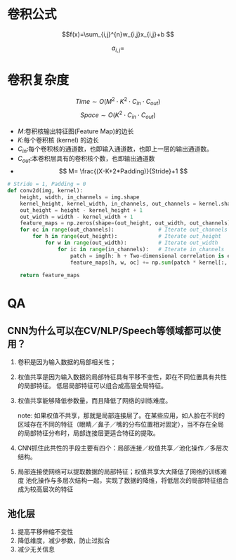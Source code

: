 # 卷积公式

$$f(x)=\sum_{i,j}^{n}w_{i,j}x_{i,j}+b
 $$

$$ a_{i,j}=
$$

# 卷积复杂度

$$ Time \sim O(M^{2} \cdot K^{2} \cdot C_{in} \cdot C_{out}) $$
$$ Space \sim O(K^{2} \cdot C_{in} \cdot C_{out}) $$

- $M$:卷积核输出特征图(Feature Map)的边长
- $K$:每个卷积核 (kernel) 的边长
- $C_{in}$:每个卷积核的通道数，也即输入通道数，也即上一层的输出通道数。
- $C_{out}$:本卷积层具有的卷积核个数，也即输出通道数
- $$ M= \frac{(X-K+2*Padding)}{Stride}+1 $$

```Python
# Stride = 1, Padding = 0
def conv2d(img, kernel):
    height, width, in_channels = img.shape
    kernel_height, kernel_width, in_channels, out_channels = kernel.shape
    out_height = height - kernel_height + 1
    out_width = width - kernel_width + 1
    feature_maps = np.zeros(shape=(out_height, out_width, out_channels))
    for oc in range(out_channels):              # Iterate out_channels (# of kernels)
        for h in range(out_height):             # Iterate out_height
            for w in range(out_width):          # Iterate out_width
                for ic in range(in_channels):   # Iterate in_channels
                    patch = img[h: h + Two-dimensional correlation is equivalent to two-dimensional convolution with the filter matrix rotated 180 degrees.kernel_height, w: w + kernel_width, ic]
                    feature_maps[h, w, oc] += np.sum(patch * kernel[:, :, ic, oc])

    return feature_maps
```

# QA

## CNN为什么可以在CV/NLP/Speech等领域都可以使用？

1. 卷积是因为输入数据的局部相关性；
2. 权值共享是因为输入数据的局部特征具有平移不变性，即在不同位置具有共性的局部特征。
   低层局部特征可以组合成高层全局特征。
3. 权值共享能够降低参数量，而且降低了网络的训练难度。
   
   note: 如果权值不共享，那就是局部连接层了。在某些应用，如人脸在不同的区域存在不同的特征（眼睛／鼻子／嘴的分布位置相对固定），当不存在全局的局部特征分布时，局部连接层更适合特征的提取。
   
4. CNN抓住此共性的手段主要有四个：局部连接／权值共享／池化操作／多层次结构。
5. 局部连接使网络可以提取数据的局部特征；权值共享大大降低了网络的训练难度
   池化操作与多层次结构一起，实现了数据的降维，将低层次的局部特征组合成为较高层次的特征

## 池化层

1. 提高平移伸缩不变性
2. 降低维度，减少参数，防止过拟合
3. 减少无关信息